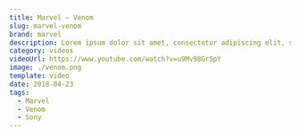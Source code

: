 ```yaml
---
title: Marvel – Venom
slug: marvel-venom
brand: marvel
description: Lorem ipsum dolor sit amet, consectetur adipiscing elit, sed do eiusmod tempor incididunt ut labore et dolore magna aliqua.
category: videos
videoUrl: https://www.youtube.com/watch?v=u9Mv98Gr5pY
image: ./venom.png
template: video
date: 2018-04-23
tags:
  - Marvel
  - Venom
  - Sony
---
```

